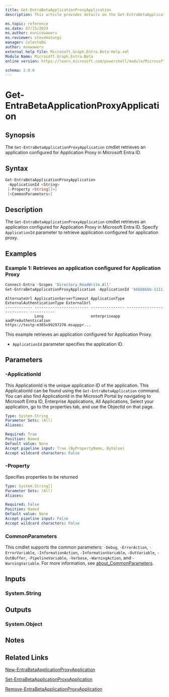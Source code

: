 ```yaml
---
title: Get-EntraBetaApplicationProxyApplication
description: This article provides details on the Get-EntraBetaApplicationProxyApplication.

ms.topic: reference
ms.date: 07/15/2024
ms.author: eunicewaweru
ms.reviewer: stevemutungi
manager: CelesteDG
author: msewaweru
external help file: Microsoft.Graph.Entra.Beta-Help.xml
Module Name: Microsoft.Graph.Entra.Beta
online version: https://learn.microsoft.com/powershell/module/Microsoft.Graph.Entra.Beta/Get-EntraBetaApplicationProxyApplication

schema: 2.0.0
---
```


# Get-EntraBetaApplicationProxyApplication

## Synopsis

The `Get-EntraBetaApplicationProxyApplication` cmdlet retrieves an application configured for Application Proxy in Microsoft Entra ID.

## Syntax

```powershell
Get-EntraBetaApplicationProxyApplication
 -ApplicationId <String>
 [-Property <String[]>]
 [<CommonParameters>]
```

## Description

The `Get-EntraBetaApplicationProxyApplication` cmdlet retrieves an application configured for Application Proxy in Microsoft Entra ID. Specify `ApplicationId` parameter to retrieve application configured for application proxy.

## Examples

### Example 1: Retrieves an application configured for Application Proxy

```powershell
Connect-Entra -Scopes 'Directory.ReadWrite.All'
Get-EntraBetaApplicationProxyApplication -ApplicationId 'bbbbbbbb-1111-2222-3333-cccccccccccc'
```

```Output
AlternateUrl ApplicationServerTimeout ApplicationType ExternalAuthenticationType ExternalUrl
------------ ------------------------ --------------- -------------------------- -----------
             Long                     enterpriseapp   aadPreAuthentication      
https://testp-m365x99297270.msapppr...
```

This example retrieves an application configured for Application Proxy.

- `ApplicationId` parameter specifies the application ID.

## Parameters

### -ApplicationId

This ApplicationId is the unique application ID of the application.
This ApplicationId can be found using the `Get-EntraBetaApplication` command.
You can also find ApplicationId in the Microsoft Portal by navigating to Microsoft Entra ID, Enterprise Applications, All Applications, Select your application, go to the properties tab, and use the ObjectId on that page.

```yaml
Type: System.String
Parameter Sets: (All)
Aliases:

Required: True
Position: Named
Default value: None
Accept pipeline input: True (ByPropertyName, ByValue)
Accept wildcard characters: False
```

### -Property

Specifies properties to be returned

```yaml
Type: System.String[]
Parameter Sets: (All)
Aliases:

Required: False
Position: Named
Default value: None
Accept pipeline input: False
Accept wildcard characters: False
```

### CommonParameters

This cmdlet supports the common parameters: `-Debug`, `-ErrorAction`, `-ErrorVariable`, `-InformationAction`, `-InformationVariable`, `-OutVariable`, `-OutBuffer`, `-PipelineVariable`, `-Verbose`, `-WarningAction`, and `-WarningVariable`. For more information, see [about_CommonParameters](https://go.microsoft.com/fwlink/?LinkID=113216).

## Inputs

### System.String

## Outputs

### System.Object

## Notes

## Related Links

[New-EntraBetaApplicationProxyApplication](New-EntraBetaApplicationProxyApplication.md)

[Set-EntraBetaApplicationProxyApplication](Set-EntraBetaApplicationProxyApplication.md)

[Remove-EntraBetaApplicationProxyApplication](Remove-EntraBetaApplicationProxyApplication.md)
